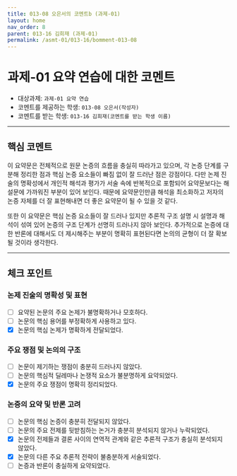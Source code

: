 ```yaml
---
title: 013-08 오은서의 코멘트b (과제-01) 
layout: home
nav_order: 8
parent: 013-16 김희재 (과제-01)
permalink: /asmt-01/013-16/bomment-013-08
---
```


# 과제-01 요약 연습에 대한 코멘트

- 대상과제: `과제-01 요약 연습`
- 코멘트를 제공하는 학생: `013-08 오은서(작성자)` 
- 코멘트를 받는 학생: `013-16 김희재(코멘트를 받는 학생 이름)` 

---

## 핵심 코멘트

이 요약문은 전체적으로 원문 논증의 흐름을 충실히 따라가고 있으며, 각 논증 단계를 구분해 정리한 점과 핵심 논증 요소들이 빠짐 없이 잘 드러난 점은 강점이다. 다만 논제 진술의 명확성에서 개인적 해석과 평가가 서술 속에 반복적으로 포함되어 요약문보다는 해설문에 가까워진 부분이 있어 보인다. 때문에 요약문인만큼 해석을 최소화하고 저자의 논증 자체를 더 잘 표현해내면 더 좋은 요약문이 될 수 있을 것 같다.

또한 이 요약문은 핵심 논증 요소들이 잘 드러나 있지만 추론적 구조 설명 시 설명과 해석이 섞여 있어 논증의 구조 단계가 선명히 드러나지 않아 보인다. 추가적으로 논증에 대한 반론에 대해서도 더 제시해주는 부분이 명확히 표현된다면 논의의 균형이 더 잘 확보될 것이라 생각한다.

---

## 체크 포인트

### 논제 진술의 명확성 및 표현  
- [ ] 요약된 논문의 주요 논제가 불명확하거나 모호하다.  
- [ ] 논문의 핵심 용어를 부정확하게 사용하고 있다.  
- [x] 논문의 핵심 논제가 명확하게 전달되었다.  

### 주요 쟁점 및 논의의 구조  
- [ ] 논문이 제기하는 쟁점이 충분히 드러나지 않았다.  
- [ ] 논문의 핵심적 딜레마나 논쟁적 요소가 불분명하게 요약되었다.  
- [x] 논문의 주요 쟁점이 명확히 정리되었다.  

### 논증의 요약 및 반론 고려  
- [ ] 논문의 핵심 논증이 충분히 전달되지 않았다.  
- [ ] 논문의 주요 전제를 뒷받침하는 논거가 충분히 분석되지 않거나 누락되었다.  
- [x] 논문의 전제들과 결론 사이의 연역적 관계와 같은 추론적 구조가 충실히 분석되지 않았다.  
- [x] 논문의 다른 주요 추론적 전략이 불충분하게 서술되었다.
- [ ] 논증과 반론이 충실하게 요약되었다. 